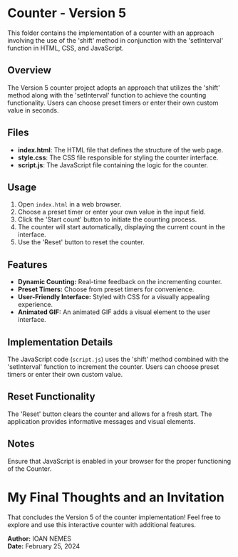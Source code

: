 # Counter - Version 5

This folder contains the implementation of a counter with an approach involving the use of the 'shift' method in conjunction with the 'setInterval' function in HTML, CSS, and JavaScript.

## Overview
The Version 5 counter project adopts an approach that utilizes the 'shift' method along with the 'setInterval' function to achieve the counting functionality. Users can choose preset timers or enter their own custom value in seconds.

## Files
- **index.html**: The HTML file that defines the structure of the web page.
- **style.css**: The CSS file responsible for styling the counter interface.
- **script.js**: The JavaScript file containing the logic for the counter.

## Usage
1. Open `index.html` in a web browser.
2. Choose a preset timer or enter your own value in the input field.
3. Click the 'Start count' button to initiate the counting process.
4. The counter will start automatically, displaying the current count in the interface.
5. Use the 'Reset' button to reset the counter.

## Features
- **Dynamic Counting:** Real-time feedback on the incrementing counter.
- **Preset Timers:** Choose from preset timers for convenience.
- **User-Friendly Interface:** Styled with CSS for a visually appealing experience.
- **Animated GIF:** An animated GIF adds a visual element to the user interface.

## Implementation Details
The JavaScript code (`script.js`) uses the 'shift' method combined with the 'setInterval' function to increment the counter. Users can choose preset timers or enter their own custom value.

## Reset Functionality
The 'Reset' button clears the counter and allows for a fresh start. The application provides informative messages and visual elements.

## Notes
Ensure that JavaScript is enabled in your browser for the proper functioning of the Counter.

# My Final Thoughts and an Invitation
That concludes the Version 5 of the counter implementation! Feel free to explore and use this interactive counter with additional features.

**Author:** IOAN NEMES  
**Date:** February 25, 2024



